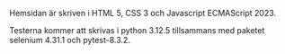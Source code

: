 Hemsidan är skriven i HTML 5, CSS 3 och Javascript ECMAScript 2023.


Testerna kommer att skrivas i python 3.12.5  tillsammans med paketet selenium 4.31.1 och pytest-8.3.2.


